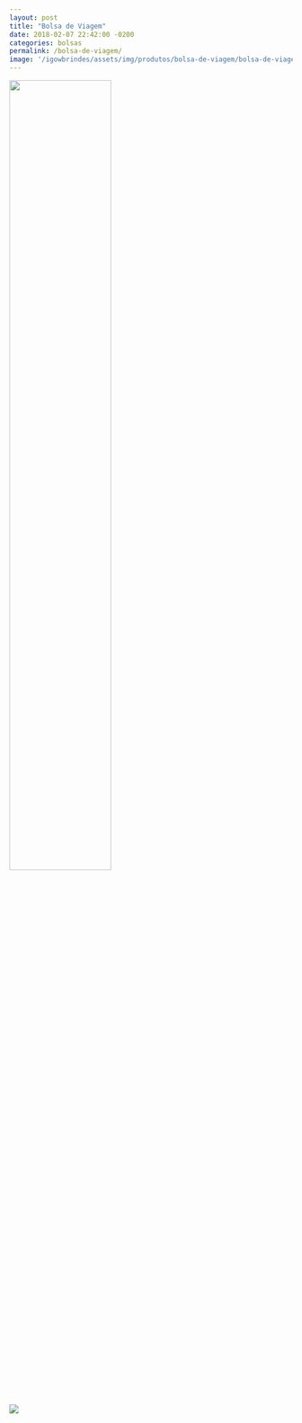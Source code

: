 ```yaml
---
layout: post
title: "Bolsa de Viagem"
date: 2018-02-07 22:42:00 -0200
categories: bolsas
permalink: /bolsa-de-viagem/
image: '/igowbrindes/assets/img/produtos/bolsa-de-viagem/bolsa-de-viagem.jpeg'
---
```

<div style="max-width:100%">
  <img class="mySlides" src="{{ '/assets/img/produtos/bolsa-de-viagem/bolsa-de-viagem.jpeg'
  | prepend: site.baseurl }}" style="width:60%">

  <img class="demo opacity hover-opacity-off img-galeria"
  src="{{ '/assets/img/produtos/bolsa-de-viagem/bolsa-de-viagem.jpeg'
  | prepend: site.baseurl }}" onclick="currentDiv(1)">
</div>

<script>
var slideIndex = 1;
showDivs(slideIndex);

function plusDivs(n) {
  showDivs(slideIndex += n);
}

function currentDiv(n) {
  showDivs(slideIndex = n);
}

function showDivs(n) {
  var i;
  var x = document.getElementsByClassName("mySlides");
  var dots = document.getElementsByClassName("demo");
  if (n > x.length) {slideIndex = 1}
  if (n < 1) {slideIndex = x.length}
  for (i = 0; i < x.length; i++) {
     x[i].style.display = "none";
  }
  for (i = 0; i < dots.length; i++) {
     dots[i].className = dots[i].className.replace(" opacity-off", "");
  }
  x[slideIndex-1].style.display = "block";
  dots[slideIndex-1].className += " opacity-off";
}
</script>
